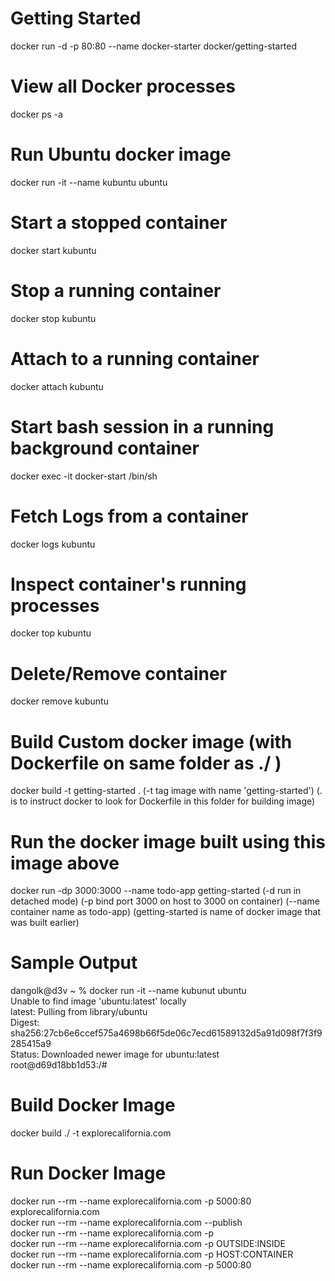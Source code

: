 # Getting Started 
docker run -d -p 80:80 --name docker-starter docker/getting-started

# View all Docker processes
docker ps -a

# Run Ubuntu docker image
docker run -it --name kubuntu ubuntu 

# Start a stopped container
docker start kubuntu

# Stop a running container
docker stop kubuntu

# Attach to a running container
docker attach kubuntu

# Start bash session in a running background container
docker exec -it docker-start /bin/sh

# Fetch Logs from a container
docker logs kubuntu

# Inspect container's running processes
docker top kubuntu

# Delete/Remove container
docker remove kubuntu

# Build Custom docker image (with Dockerfile on same folder as ./ )
docker build -t getting-started .
(-t tag image with name 'getting-started')
(. is to instruct docker to look for Dockerfile in this folder for building image)

# Run the docker image built using this image above
docker run -dp 3000:3000 --name todo-app getting-started
(-d run in detached mode)
(-p bind port 3000 on host to 3000 on container)
(--name container name as todo-app)
(getting-started is name of docker image that was built earlier)

# Sample Output  
dangolk@d3v ~ % docker run -it --name kubunut ubuntu   
Unable to find image 'ubuntu:latest' locally   
latest: Pulling from library/ubuntu  
Digest: sha256:27cb6e6ccef575a4698b66f5de06c7ecd61589132d5a91d098f7f3f9285415a9  
Status: Downloaded newer image for ubuntu:latest  
root@d69d18bb1d53:/#  

# Build Docker Image  
docker build ./ -t explorecalifornia.com  

# Run Docker Image  
docker run --rm --name explorecalifornia.com -p 5000:80 explorecalifornia.com   
docker run --rm --name explorecalifornia.com --publish  
docker run --rm --name explorecalifornia.com -p  
docker run --rm --name explorecalifornia.com -p  OUTSIDE:INSIDE  
docker run --rm --name explorecalifornia.com -p  HOST:CONTAINER  
docker run --rm --name explorecalifornia.com -p  5000:80  
